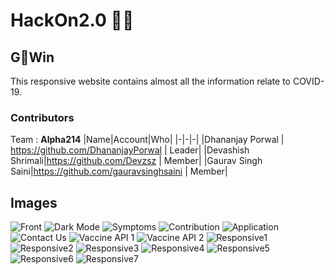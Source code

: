 # HackOn2.0 👨‍💻

## G🦠Win
This responsive website contains almost all the information relate to COVID-19.

### Contributors
Team : **Alpha214**
|Name|Account|Who|
|-|-|-|
|Dhananjay Porwal | https://github.com/DhananjayPorwal | Leader|
|Devashish Shrimali|https://github.com/Devzsz | Member|
|Gaurav Singh Saini|https://github.com/gauravsinghsaini | Member|

## Images

![Front](https://raw.githubusercontent.com/DhananjayPorwal/HackOn2.0/main/Readme%20assets/images/1.png)
![Dark Mode](https://raw.githubusercontent.com/DhananjayPorwal/HackOn2.0/main/Readme%20assets/images/2.png)
![Symptoms](https://raw.githubusercontent.com/DhananjayPorwal/HackOn2.0/main/Readme%20assets/images/3.png)
![Contribution](https://raw.githubusercontent.com/DhananjayPorwal/HackOn2.0/main/Readme%20assets/images/4.png)
![Application](https://raw.githubusercontent.com/DhananjayPorwal/HackOn2.0/main/Readme%20assets/images/5.png)
![Contact Us](https://raw.githubusercontent.com/DhananjayPorwal/HackOn2.0/main/Readme%20assets/images/6.png)
![Vaccine API 1](https://raw.githubusercontent.com/DhananjayPorwal/HackOn2.0/main/Readme%20assets/images/7.png)
![Vaccine API 2](https://raw.githubusercontent.com/DhananjayPorwal/HackOn2.0/main/Readme%20assets/images/8.png)
![Responsive1](https://raw.githubusercontent.com/DhananjayPorwal/HackOn2.0/main/Readme%20assets/images/9.png)
![Responsive2](https://raw.githubusercontent.com/DhananjayPorwal/HackOn2.0/main/Readme%20assets/images/10.png)
![Responsive3](https://raw.githubusercontent.com/DhananjayPorwal/HackOn2.0/main/Readme%20assets/images/11.png)
![Responsive4](https://raw.githubusercontent.com/DhananjayPorwal/HackOn2.0/main/Readme%20assets/images/12.png)
![Responsive5](https://raw.githubusercontent.com/DhananjayPorwal/HackOn2.0/main/Readme%20assets/images/13.png)
![Responsive6](https://raw.githubusercontent.com/DhananjayPorwal/HackOn2.0/main/Readme%20assets/images/14.png)
![Responsive7](https://raw.githubusercontent.com/DhananjayPorwal/HackOn2.0/main/Readme%20assets/images/15.png)
